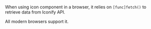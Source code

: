When using icon component in a browser, it relies on `[func]fetch()` to retrieve data from Iconify API.

All modern browsers support it.
